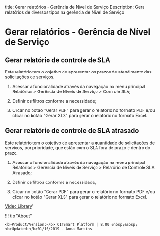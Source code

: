 title: Gerar relatórios - Gerência de Nível de Serviço
Description: Gera relatórios de diversos tipos na gerência de Nível de Serviço
# Gerar relatórios - Gerência de Nível de Serviço

Gerar relatório de controle de SLA
---------------------------------

Este relatório tem o objetivo de apresentar os prazos de atendimento das
solicitações de serviços.


1.  Acessar a funcionalidade através da navegação no menu principal Relatórios
    \> Gerência de Níveis de Serviço \> Controle SLA;

2.  Definir os filtros conforme a necessidade;

3.  Clicar no botão "Gerar PDF" para gerar o relatório no formato PDF e/ou
    clicar no botão "Gerar XLS" para gerar o relatório no formato Excel.

Gerar relatório de controle de SLA atrasado
--------------

Este relatório tem o objetivo de apresentar a quantidade de solicitações de
serviços, por prioridade, que estão com o SLA fora de prazo e dentro do prazo.


1.  Acessar a funcionalidade através da navegação no menu principal Relatórios
    \> Gerência de Níveis de Serviço \> Relatório de Controle SLA Atrasado;

2.  Definir os filtros conforme a necessidade;

3.  Clicar no botão "Gerar PDF" para gerar o relatório no formato PDF e/ou
    clicar no botão "Gerar XLS" para gerar o relatório no formato Excel.


<i class='fa fa-youtube-play  fa-2x' style='color:#97ce17;vertical-align: middle;'> </i> [Video Library](https://www.youtube.com/playlist?list=PLB5qK2uzf2ROiBpoLlvJGu-Lsyzs6OYm-)'

!!! tip "About"

    <b>Product/Version:</b> CITSmart Platform | 8.00 &nbsp;&nbsp;
    <b>Updated:</b>01/16/2019 - Anna Martins
